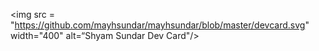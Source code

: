 <img src = "https://github.com/mayhsundar/mayhsundar/blob/master/devcard.svg" width="400" alt=“Shyam Sundar Dev Card"/>

